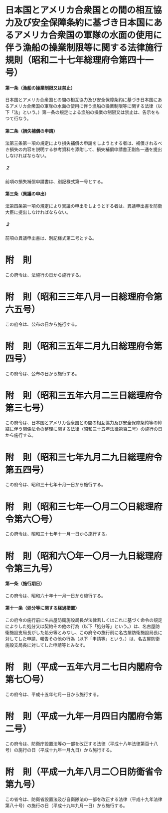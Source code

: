 # 日本国とアメリカ合衆国との間の相互協力及び安全保障条約に基づき日本国にあるアメリカ合衆国の軍隊の水面の使用に伴う漁船の操業制限等に関する法律施行規則（昭和二十七年総理府令第四十一号）
#### 第一条（漁船の操業制限又は禁止）
日本国とアメリカ合衆国との間の相互協力及び安全保障条約に基づき日本国にあるアメリカ合衆国の軍隊の水面の使用に伴う漁船の操業制限等に関する法律（以下「法」という。）第一条の規定による漁船の操業の制限又は禁止は、告示をもつて行なう。
#### 第二条（損失補償の申請）
法第三条第一項の規定により損失補償の申請をしようとする者は、補償されるべき損失の内容を説明する参考資料を添附して、損失補償申請書正副各一通を提出しなければならない。
##### ２
前項の損失補償申請書は、別記様式第一号とする。
#### 第三条（異議の申出）
法第四条第一項の規定により異議の申出をしようとする者は、異議申出書を防衛大臣に提出しなければならない。
##### ２
前項の異議申出書は、別記様式第二号とする。
# 附　則
この府令は、法施行の日から施行する。
# 附　則（昭和三三年八月一日総理府令第六五号）
この府令は、公布の日から施行する。
# 附　則（昭和三五年二月九日総理府令第四号）
この府令は、公布の日から施行する。
# 附　則（昭和三五年六月二三日総理府令第三七号）
この府令は、日本国とアメリカ合衆国との間の相互協力及び安全保障条約等の締結に伴う関係法令の整理に関する法律（昭和三十五年法律第百二号）の施行の日から施行する。
# 附　則（昭和三七年九月二九日総理府令第五四号）
この府令は、昭和三十七年十月一日から施行する。
# 附　則（昭和三七年一〇月二〇日総理府令第六〇号）
この府令は、昭和三十七年十一月一日から施行する。
# 附　則（昭和六〇年一〇月一九日総理府令第三九号）
#### 第一条（施行期日）
この府令は、昭和六十年十一月一日から施行する。
#### 第十一条（処分等に関する経過措置）
この府令の施行前に名古屋防衛施設局長が法律若しくはこれに基づく命令の規定によりした処分又は契約その他の行為（以下「処分等」という。）は、名古屋防衛施設支局長がした処分等とみなし、この府令の施行前に名古屋防衛施設局長に対してした申請、報告その他の行為（以下「申請等」という。）は、名古屋防衛施設支局長に対してした申請等とみなす。
# 附　則（平成一五年六月二七日内閣府令第七〇号）
この府令は、平成十五年七月一日から施行する。
# 附　則（平成一九年一月四日内閣府令第二号）
この府令は、防衛庁設置法等の一部を改正する法律（平成十八年法律第百十八号）の施行の日（平成十九年一月九日）から施行する。
# 附　則（平成一九年八月二〇日防衛省令第九号）
この省令は、防衛省設置法及び自衛隊法の一部を改正する法律（平成十九年法律第八十号）の施行の日（平成十九年九月一日）から施行する。
